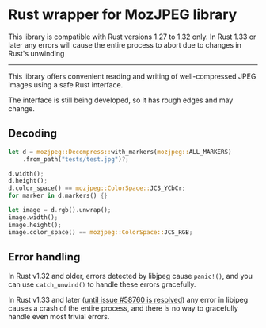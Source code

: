 # Rust wrapper for MozJPEG library

This library is compatible with Rust versions 1.27 to 1.32 only. In Rust 1.33 or later any errors will cause the entire process to abort due to changes in Rust's unwinding

----

This library offers convenient reading and writing of well-compressed JPEG images using a safe Rust interface.

The interface is still being developed, so it has rough edges and may change.

## Decoding

```rust
let d = mozjpeg::Decompress::with_markers(mozjpeg::ALL_MARKERS)
    .from_path("tests/test.jpg")?;

d.width();
d.height();
d.color_space() == mozjpeg::ColorSpace::JCS_YCbCr;
for marker in d.markers() {}

let image = d.rgb().unwrap();
image.width();
image.height();
image.color_space() == mozjpeg::ColorSpace::JCS_RGB;
```

## Error handling

In Rust v1.32 and older, errors detected by libjpeg cause `panic!()`, and you can use `catch_unwind()` to handle these errors gracefully.

In Rust v1.33 and later ([until issue #58760 is resolved](https://github.com/rust-lang/rust/issues/58760)) any error in libjpeg causes a crash of the entire process, and there is no way to gracefully handle even most trivial errors.
